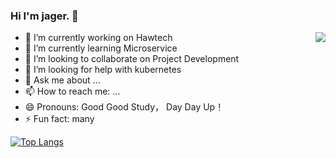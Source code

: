 ### Hi I'm jager. 👋

<img align="right" src="https://github-readme-stats.vercel.app/api?username=jageros&show_icons=true&hide_border=true&theme=dark">


- 🔭 I’m currently working on Hawtech
- 🌱 I’m currently learning Microservice
- 👯 I’m looking to collaborate on Project Development
- 🤔 I’m looking for help with kubernetes
- 💬 Ask me about ...
- 📫 How to reach me: ...
- 😄 Pronouns: Good Good Study， Day Day Up！
- ⚡ Fun fact: many

[![Top Langs](https://github-readme-stats.vercel.app/api/top-langs/?username=jageros&layout=compact&theme=dark&hide_border=true)](https://github.com/anuraghazra/github-readme-stats)
